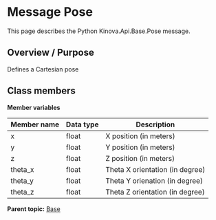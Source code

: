 # Message Pose

This page describes the Python Kinova.Api.Base.Pose message.

## Overview / Purpose

Defines a Cartesian pose

## Class members

 **Member variables** 

|Member name|Data type|Description|
|-----------|---------|-----------|
|x|float|X position \(in meters\)|
|y|float|Y position \(in meters\)|
|z|float|Z position \(in meters\)|
|theta\_x|float|Theta X orientation \(in degree\)|
|theta\_y|float|Theta Y orienation \(in degree\)|
|theta\_z|float|Theta Z orientation \(in degree\)|

**Parent topic:** [Base](../references/summary_Base.md)

